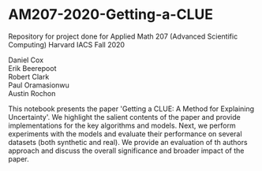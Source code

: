# AM207-2020-Getting-a-CLUE
Repository for project done for Applied Math 207 (Advanced Scientific Computing) Harvard IACS Fall 2020


Daniel Cox   
Erik Beerepoot  
Robert Clark    
Paul Oramasionwu  
Austin Rochon



This notebook presents the paper 'Getting a CLUE: A Method for Explaining Uncertainty'. We highlight the salient contents of the paper and provide implementations for the key algorithms and models. Next, we perform experiments with the models and evaluate their performance on several datasets (both synthetic and real). We provide an evaluation of th authors approach and discuss the overall significance and broader impact of the paper.
